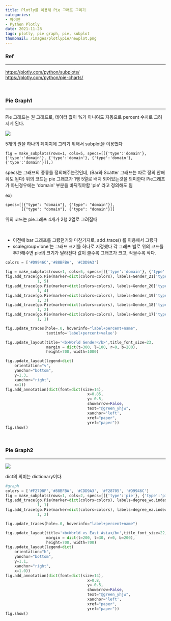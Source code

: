 ```yaml
---
title: Plotly를 이용해 Pie 그래프 그리기
categories:
- 파이썬
- Python Plotly
date: 2021-11-28
tags: plotly, pie graph, pie, subplot
thumbnail: /images/plotlypie/newplot.png
---
```

  
### **Ref**
---
https://plotly.com/python/subplots/  
https://plotly.com/python/pie-charts/

<br>

### **Pie Graph1**
---

Pie 그래프는 원 그래프로, 데이터 값이 %가 아니여도 자동으로 percent 수치로 그려지게 된다.

![](/images/plotlypie/newplot.png)

5개의 원을 하나의 페이지에 그리기 위해서 subplot을 이용했다

    fig = make_subplots(rows=1, cols=5, specs=[[{'type':'domain'}, {'type':'domain'}, {'type':'domain'}, {'type':'domain'}, {'type':'domain'}]],)
specs는 그래프의 종류를 정의해주는것인데, (Bar와 Scatter 그래프는 따로 정의 안해줘도 된다)
위의 코드는 pie 그래프가 1행 5열로 배치 되어있는것을 의미한다
Pie그래프가 아닌경우에는 'domain' 부분을 바꿔줘야함
'pie' 라고 정의해도 됨
<br>

ex)

    specs=[[{"type": "domain"}, {"type": "domain"}],
           [{"type": "domain"}, {"type": "domain"}]]
위의 코드는 pie그래프 4개가 2행 2열로 그려질때

<br>

- 이전에 bar 그래프를 그렸던거와 마찬가지로, add_trace() 를 이용해서 그렸다
- scalegroup='one'는 그래프 크기를 하나로 지정했다
 각 그래프 별로 위의 코드를 추가해주면 pie의 크기가 달라진다
 값이 클수록 그래프가 크고, 작을수록 작다.

```python
colors = ['#D9946C','#88BFBA', '#CDD9A3']

fig = make_subplots(rows=1, cols=5, specs=[[{'type':'domain'}, {'type':'domain'}, {'type':'domain'}, {'type':'domain'}, {'type':'domain'}]],)
fig.add_trace(go.Pie(marker=dict(colors=colors), labels=Gender_21['type'], values=Gender_21['Gender'], name="2021", scalegroup='one', text=np.array(Gender_21['Gender'].sum()), title="2021", titleposition='bottom center'),
              1, 5)
fig.add_trace(go.Pie(marker=dict(colors=colors), labels=Gender_20['type'], values=Gender_20['Gender'], name="2020", scalegroup='one', text=np.array(Gender_20['Gender'].sum()), title="2020", titleposition='bottom center'),
              1, 4)
fig.add_trace(go.Pie(marker=dict(colors=colors), labels=Gender_19['type'], values=Gender_19['Gender'], name="2019", scalegroup='one', text=np.array(Gender_19['Gender'].sum()), title="2019", titleposition='bottom center'),
              1, 3)
fig.add_trace(go.Pie(marker=dict(colors=colors), labels=Gender_18['type'], values=Gender_18['Gender'], name="2018", scalegroup='one', text=np.array(Gender_18['Gender'].sum()), title="2018", titleposition='bottom center'),
              1, 2)
fig.add_trace(go.Pie(marker=dict(colors=colors), labels=Gender_17['type'], values=Gender_17['Gender'], name="2017", scalegroup='one', text=np.array(Gender_17['Gender'].sum()), title="2017", titleposition='bottom center'),
              1, 1)

fig.update_traces(hole=.0, hoverinfo="label+percent+name", 
                  textinfo='label+percent+value')

fig.update_layout(title='<b>World Gender</b>',title_font_size=23,
                  margin = dict(t=300, l=100, r=0, b=200),
                  height=700, width=1000)

fig.update_layout(legend=dict(
    orientation="v",
    yanchor="bottom",
    y=1.3,
    xanchor="right",
    x=1))
fig.add_annotation(dict(font=dict(size=14),
                                    x=0.85,
                                    y=-0.5,
                                    showarrow=False,
                                    text="@green_yhjw",
                                    xanchor='left',
                                    xref="paper",
                                    yref="paper"))
fig.show()

```

<br>

### **Pie Graph2**
---

![](/images/plotlypie/newplot1.png)

dict의 의미는 dictionary이다.

```python
#graph
colors = ['#F2798F','#88BFBA', '#CDD9A3', '#F28705', '#D9946C']
fig = make_subplots(rows=1, cols=2, specs=[[{'type':'pie'}, {'type':'pie'}]], subplot_titles=("World", "East Asia"))
fig.add_trace(go.Pie(marker=dict(colors=colors), labels=degree_wo.index, values=degree_wo['Q4'].to_numpy(), name="World"),
              1, 1)
fig.add_trace(go.Pie(marker=dict(colors=colors), labels=degree_ea.index, values=degree_ea['Q4'].to_numpy(), name="East Asia"),
              1, 2)

fig.update_traces(hole=.0, hoverinfo="label+percent+name")

fig.update_layout(title='<b>World vs East Asia</b>',title_font_size=22,
                  margin = dict(t=200, l=30, r=0, b=200),
                  height=700, width=700)
fig.update_layout(legend=dict(
    orientation="h",
    yanchor="bottom",
    y=1.1,
    xanchor="right",
    x=1.0))
fig.add_annotation(dict(font=dict(size=14),
                                    x=0.8,
                                    y=-0.5,
                                    showarrow=False,
                                    text="@green_yhjw",
                                    xanchor='left',
                                    xref="paper",
                                    yref="paper"))
fig.show()
```
